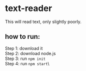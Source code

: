# text-reader
This will read text, only slightly poorly.

## how to run:
Step 1: download it\
Step 2: download node.js\
Step 3: run `npm init`\
Step 4: run `npm start`\

